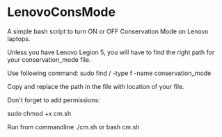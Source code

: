 # LenovoConsMode

A simple bash script to turn ON or OFF Conservation Mode on Lenovo laptops.

Unless you have Lenovo Legion 5, you will have to find the right path for your conservation_mode file.

Use following command:
sudo find / -type f -name conservation_mode

Copy and replace the path in the file with location of your file.

Don't forget to add permissions:

sudo chmod +x cm.sh

Run from commandline ./cm.sh or bash cm.sh
